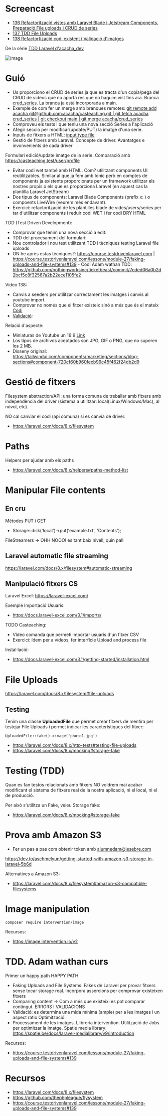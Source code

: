# Screencast

- [136 Refactorització vistes amb Laravel Blade i Jetstream Components. Preparació File uploads i CRUD de series](https://youtu.be/ZTPgnELm3Lg)
- [137 TDD File Uploads](https://youtu.be/f_Yjaj-gekw)
- [138 Refactortizació codi existent i Validació d'imatges](TODO)

De la sèrie [TDD Laravel d'acacha_dev](https://tubeme.acacha.org/tdd)

![image](https://user-images.githubusercontent.com/4015406/153370856-4aed0c84-a69a-4650-af02-89822a4ab371.png)

# Guió

- Us proporciono el CRUD de series ja que es tracta d'un copia/pega del CRUD de videos que no aporta res que no haguim vist fins ara. Branca [crud_series](https://github.com/acacha/casteaching/tree/crud_series). La branca ja està incorporada a main.
- Exemple de com fer un merge amb branques remotes: [git remote add acacha git@github.com:acacha/casteaching.git | git fetch acacha crud_series
 | git checkout main | git merge acacha/crud_series](https://stackoverflow.com/questions/21651185/git-merge-a-remote-branch-locally)
- Comproveu els tests i que teniu una nova secció Series a l'aplicació
- Afegir secció per modificar(update/PUT) la imatge d'una serie.
- Inputs de fitxers a HTML: [input type file](https://developer.mozilla.org/en-US/docs/Web/HTML/Element/input/file)
- Gestió de fitxers amb Laravel. Concepte de driver. Avantatges e invonvenients de cada driver

Formulari edició/update imatge de la serie. Comparació amb https://casteaching.test/user/profile
- Evitar codi wet també amb HTML. Com? utilitzant components UI reutilitzables. Similar al que ja fem amb Ionic però en comptes de components ja existents proporcionats per un framework utilitzar els nostres propis o els que es proporciona Laravel (en aquest cas la plantilla Laravel JetStream)
- Dos tipus de components: Laravel Blade Components (prefix x: <x-component-name>) o compoents LiveWire (veurem més endavant).
- Exercici: refactorització de les plantilles blade de vides/users/series per tar d'utilitzar components i reduir codi WET i fer codi DRY HTML

TDD (Test Driven Development):
- Comprovar que tenim una nova secció a edit:  
- TDD del procesament del formulari:
- Nou controlador i nou test utilitzant TDD i tècniques testing Laravel file uploads
- ON he après estas tècniques?: https://course.testdrivenlaravel.com | https://course.testdrivenlaravel.com/lessons/module-27/faking-uploads-and-file-systems#139 - Codi Adam wathan TDD: https://github.com/nothingworksinc/ticketbeast/commit/7cded06a0b2d2bcf5c8f32567a2b22ece1105fe2

 Vídeo 138:
 - Canvis a seeders per utilitzar correctament les imatges i canvis al youtube import.
 - Comprovar no només que el fitxer existeix sinó a més que és el mateix [Codi](https://github.com/nothingworksinc/ticketbeast/commit/b95e75dd6bbd627db6c4432cc4fdfda9150b33f0)
 - [Validació](https://github.com/nothingworksinc/ticketbeast/commit/e18ba35efdc75241ed3622828cc772d45adb3785):
 
Relació d'aspecte:
- Miniaturas de Youtube un 16:9 [Link](https://www.google.com/search?q=miniatura+youtube+tama%C3%B1o&oq=miniatura+youtube&aqs=chrome.1.69i57j0i512l9.8345j0j7&sourceid=chrome&ie=UTF-8)
- Los tipos de archivos aceptados son JPG, GIF o PNG, que no superen los 2 MB.
- Disseny original: https://tailwindui.com/components/marketing/sections/blog-sections#component-720cf60b960fecb99c45f462f24db2d9
 
# Gestió de fitxers

Filesystem abstraction/API: una forma comuna de treballar amb fitxers amb independència del driver (sistema a utilitzar: local(Linux/Windows/Mac), al núvol, etc). 

NO cal canviar el codi (api comuna) si es canvia de driver.

- https://laravel.com/docs/8.x/filesystem

# Paths

Helpers per ajudar amb els paths

- https://laravel.com/docs/8.x/helpers#paths-method-list

# Manipular File contents

## En cru

Mètodes PUT i GET
- Storage::disk('local')->put('example.txt', 'Contents');

FileStreamers -> OHH NOOO! es tant baix nivell, quin pal!

## Laravel automatic file streaming

https://laravel.com/docs/8.x/filesystem#automatic-streaming

## Manipulació fitxers CS

Laravel Excel: https://laravel-excel.com/

Exemple Importació Usuaris:
- https://docs.laravel-excel.com/3.1/imports/

TODO
Casteaching: 
- Vídeo comanda que permeti importar usuaris d'un fitxer CSV
- Exercici: ídem per a vídeos, fer interfície Upload and process file

Instal·lació:
- https://docs.laravel-excel.com/3.1/getting-started/installation.html

# File Uploads

https://laravel.com/docs/8.x/filesystem#file-uploads

## Testing

Tenim una classe **UploadedFile** que permet crear fitxers de mentira per testejar File Uploads i permet indicar les característiques del fitxer:

``` 
UploadedFile::fake()->image('photo1.jpg')
```

- https://laravel.com/docs/8.x/http-tests#testing-file-uploads
- https://laravel.com/docs/8.x/mocking#storage-fake

# Testing (TDD)

Quan es fan testos relacionats amb fitxers NO voldrem mai acabar modificant el sistema de fitxers real de la nostra aplicació, ni el local, ni el de producció.

Per això s'utilitza un Fake, veieu Storage fake:

- https://laravel.com/docs/8.x/mocking#storage-fake

# Prova amb Amazon S3

- Fer un pas a pas com obtenir token amb alumnedam@iesebre.com

https://dev.to/aschmelyun/getting-started-with-amazon-s3-storage-in-laravel-5b6d

Alternatives a Amazon S3:
- https://laravel.com/docs/8.x/filesystem#amazon-s3-compatible-filesystems

# Image manipulation

```
composer require intervention/image
```

Recursos:
- https://image.intervention.io/v2

# TDD. Adam wathan curs

Primer un happy path
HAPPY PATH
- Faking Uploads and File Systems: Fakes de Laravel per provar fitxers sense tocar storage real. Incorpora assercions per comprovar existeixen fitxers
- Comparing content -> Com a més que existeixi es pot comparar contingut.
ERRORS I VALIDACIONS 
- Validació: es determina una mida mínima (ample) per a les imatges i un aspect ratio
Optimització:
- Processament de les imatges. Llibreria intervention. Utilització de Jobs per optimitzar la imatge. Spatie media library: https://spatie.be/docs/laravel-medialibrary/v9/introduction

Recursos:
- https://course.testdrivenlaravel.com/lessons/module-27/faking-uploads-and-file-systems#139

# Recursos
- https://laravel.com/docs/8.x/filesystem
- https://github.com/thephpleague/flysystem
- https://course.testdrivenlaravel.com/lessons/module-27/faking-uploads-and-file-systems#139
